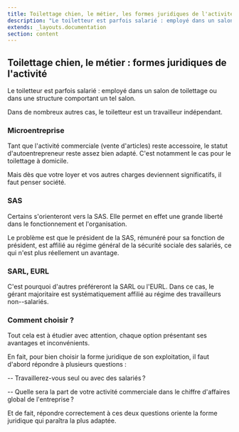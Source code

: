 ```yaml
---
title: Toilettage chien, le métier, les formes juridiques de l'activité
description: "Le toiletteur est parfois salarié : employé dans un salon de toilettage ou dans une structure comportant un tel salon. Dans de nombreux autres cas, le toiletteur est un travailleur indépendant : auto-entrepreneur, microentreprise, SAS, SARL, EURL..."
extends: _layouts.documentation
section: content
---
```


Toilettage chien, le métier : formes juridiques de l'activité
-------------------------------------------------------------

Le toiletteur est parfois salarié : employé dans un salon de toilettage
ou dans une structure comportant un tel salon.

Dans de nombreux autres cas, le toiletteur est un travailleur
indépendant.

### Microentreprise

Tant que l'activité commerciale (vente d'articles) reste accessoire, le
statut d'autoentrepreneur reste assez bien adapté. C'est notamment le
cas pour le toilettage à domicile.

Mais dès que votre loyer et vos autres charges deviennent significatifs,
il faut penser société.

### SAS

Certains s'orienteront vers la SAS. Elle permet en effet une grande
liberté dans le fonctionnement et l'organisation.

Le problème est que le président de la SAS, rémunéré pour sa fonction de
président, est affilié au régime général de la sécurité sociale des
salariés, ce qui n'est plus réellement un avantage.

### SARL, EURL

C'est pourquoi d'autres préféreront la SARL ou l'EURL. Dans ce cas, le
gérant majoritaire est systématiquement affilié au régime des
travailleurs non--salariés.

### Comment choisir ? 

Tout cela est à étudier avec attention, chaque option présentant ses
avantages et inconvénients.

En fait, pour bien choisir la forme juridique de son exploitation, il
faut d'abord répondre à plusieurs questions :

-- Travaillerez-vous seul ou avec des salariés ?

-- Quelle sera la part de votre activité commerciale dans le chiffre
d'affaires global de l'entreprise ?

Et de fait, répondre correctement à ces deux questions oriente la forme
juridique qui paraîtra la plus adaptée.